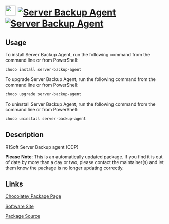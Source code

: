 ﻿# <img src="https://cdn.jsdelivr.net/gh/mkevenaar/chocolatey-packages@ab4abd1824f796fcb99d2770b9ab5ca4bd89eb2d/icons/server-backup-agent.png" width="32" height="32"/> [![Server Backup Agent](https://img.shields.io/chocolatey/v/server-backup-agent.svg?label=Server+Backup+Agent)](https://chocolatey.org/packages/server-backup-agent) [![Server Backup Agent](https://img.shields.io/chocolatey/dt/server-backup-agent.svg)](https://chocolatey.org/packages/server-backup-agent)

## Usage
To install Server Backup Agent, run the following command from the command line or from PowerShell:
```powershell
choco install server-backup-agent
```

To upgrade Server Backup Agent, run the following command from the command line or from PowerShell:
```powershell
choco upgrade server-backup-agent
```

To uninstall Server Backup Agent, run the following command from the command line or from PowerShell:
```powershell
choco uninstall server-backup-agent
```

## Description
R1Soft Server Backup agent (CDP)

**Please Note**: This is an automatically updated package. If you find it is
out of date by more than a day or two, please contact the maintainer(s) and
let them know the package is no longer updating correctly.


## Links
[Chocolatey Package Page](https://chocolatey.org/packages/server-backup-agent)

[Software Site](https://www.r1soft.com/)

[Package Source](https://github.com/mkevenaar/chocolatey-packages/tree/master/automatic/server-backup-agent)

